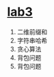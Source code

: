 # [lab3](https://hydro.ac/d/USTC_Algorithm_2024/contest/67231c9e809e2315c449849d)

1. 二维前缀和
2. 字符串哈希
3. 贪心算法
4. 背包问题
5. 背包问题


